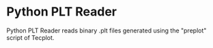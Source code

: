 # Python PLT Reader

Python PLT Reader reads binary .plt files generated using the "preplot" script of Tecplot.
